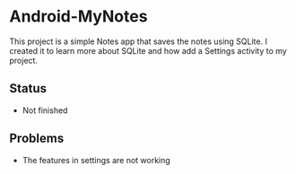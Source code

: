 # Android-MyNotes
This project is a simple Notes app that saves the notes using SQLite.
I created it to learn more about SQLite and how add a Settings activity to my project.

## Status
- Not finished

## Problems
- The features in settings are not working
